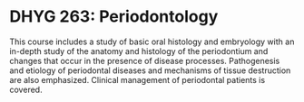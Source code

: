 # DHYG 263: Periodontology

This course includes a study of basic oral histology and embryology with an in-depth study of the anatomy and histology of the periodontium and changes that occur in the presence of disease processes. Pathogenesis and etiology of periodontal diseases and mechanisms of tissue destruction are also emphasized. Clinical management of periodontal patients is covered.